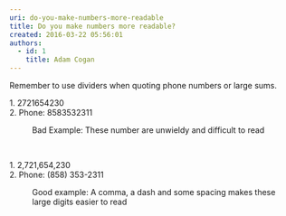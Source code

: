 ```yaml
---
uri: do-you-make-numbers-more-readable
title: Do you make numbers more readable?
created: 2016-03-22 05:56:01
authors:
  - id: 1
    title: Adam Cogan
---
```





<span class='intro'> Remember to use dividers when quoting phone numbers or large sums.<br> </span>

<div><p></p><p class="ssw15-rteElement-GreyBox">​1.&#160;2721654230<br>2. Phone&#58; 8583532311</p><p></p></div><dd class="ssw15-rteElement-FigureBad">Bad Example&#58; These number are unwieldy​ and difficult to read</dd><p class="ssw15-rteElement-P">​​​<br></p><p class="ssw15-rteElement-GreyBox">​​​​​1.&#160;2,721,654,230​<br>2. Phone&#58; (858) 353-2311</p><dd class="ssw15-rteElement-FigureGood">Good example&#58; A comma, a dash and some spacing makes these large digits easier to read</dd>


